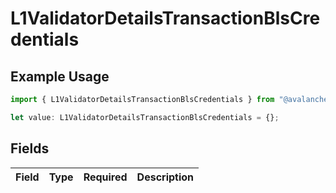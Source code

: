 # L1ValidatorDetailsTransactionBlsCredentials

## Example Usage

```typescript
import { L1ValidatorDetailsTransactionBlsCredentials } from "@avalanche-sdk/devtools/models/components";

let value: L1ValidatorDetailsTransactionBlsCredentials = {};
```

## Fields

| Field       | Type        | Required    | Description |
| ----------- | ----------- | ----------- | ----------- |
